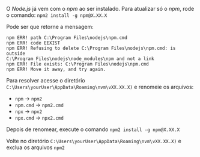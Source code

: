 O <i>Node.js</i> já vem com o <i>npm</i> ao ser instalado. Para atualizar só o <i>npm</i>, rode o comando: `npm2 install -g npm@X.XX.X`

Pode ser que retorne a mensagem:
  ```
  npm ERR! path C:\Program Files\nodejs\npm.cmd
  npm ERR! code EEXIST
  npm ERR! Refusing to delete C:\Program Files\nodejs\npm.cmd: is outside
  C:\Program Files\nodejs\node_modules\npm and not a link
  npm ERR! File exists: C:\Program Files\nodejs\npm.cmd
  npm ERR! Move it away, and try again.
  ```

Para resolver acesse o diretório `C:\Users\yourUser\AppData\Roaming\nvm\vXX.XX.X)` e renomeie os arquivos:

- `npm` -> `npm2`
- `npm.cmd` -> `npm2.cmd`
- `npx` -> `npx2`
- `npx.cmd` -> `npx2.cmd`

Depois de renomear, execute o comando `npm2 install -g npm@X.XX.X`

Volte no diretório `C:\Users\yourUser\AppData\Roaming\nvm\vXX.XX.X)` e exclua os arquivos `npm2`
